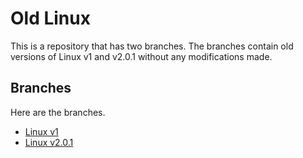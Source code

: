 # Old Linux
This is a repository that has two branches. The branches contain old versions of Linux v1 and v2.0.1 without any modifications made.

## Branches
Here are the branches.
- [Linux v1](https://github.com/lewisevans2007/old_linux/tree/v1.0)
- [Linux v2.0.1](https://github.com/lewisevans2007/old_linux/tree/v2.0.1)
